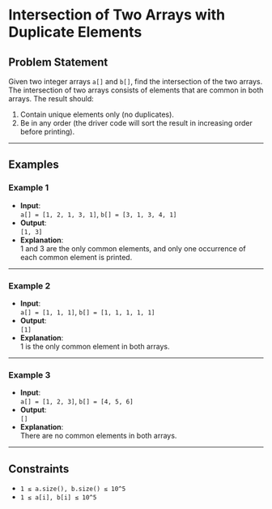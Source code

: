 # Intersection of Two Arrays with Duplicate Elements

## Problem Statement
Given two integer arrays `a[]` and `b[]`, find the intersection of the two arrays. The intersection of two arrays consists of elements that are common in both arrays. The result should:
1. Contain unique elements only (no duplicates).
2. Be in any order (the driver code will sort the result in increasing order before printing).

---

## Examples

### Example 1
- **Input**:  
  `a[] = [1, 2, 1, 3, 1]`, `b[] = [3, 1, 3, 4, 1]`
- **Output**:  
  `[1, 3]`
- **Explanation**:  
  1 and 3 are the only common elements, and only one occurrence of each common element is printed.

---

### Example 2
- **Input**:  
  `a[] = [1, 1, 1]`, `b[] = [1, 1, 1, 1, 1]`
- **Output**:  
  `[1]`
- **Explanation**:  
  1 is the only common element in both arrays.

---

### Example 3
- **Input**:  
  `a[] = [1, 2, 3]`, `b[] = [4, 5, 6]`
- **Output**:  
  `[]`
- **Explanation**:  
  There are no common elements in both arrays.

---

## Constraints
- `1 ≤ a.size(), b.size() ≤ 10^5`
- `1 ≤ a[i], b[i] ≤ 10^5`

